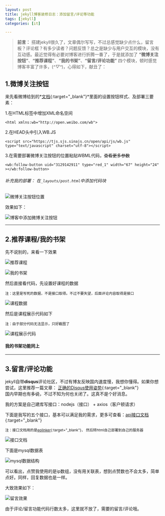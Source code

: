 ```yaml
---
layout: post
title: jekyll博客装修日志：添加留言/评论等功能
tags: [jekyll]
categories: [it]

---
```


> **前言：** 搭建jekyll很久了，文章偶尔写写，不过总感觉缺少点什么，留言板？评论框？有多少读者？问题反馈？总之是缺少与用户交互的模块，没有互动感。最近觉得有必要对博客进行折腾一番了，于是就添加了 **“微博关注按钮”**、**“推荐课程”**、**“我的书架”**、**“留言/评论功能”** 四个模块，顿时感觉博客丰富了许多，(*^▽^*)，心得如下，献丑了：

## 1.微博关注按钮

来先看微博给到的*[文档](https://open.weibo.com/widget/followbutton.php){:target="_blank"}*里面的设置按钮样式、及部署三要素：

1.在HTML标签中增加XML命名空间

```
<html xmlns:wb="http://open.weibo.com/wb">
```

2.在HEAD头中引入WB.JS

```
<script src="https://tjs.sjs.sinajs.cn/open/api/js/wb.js" type="text/javascript" charset="utf-8"></script>
```

3.在需要部署微博关注按钮的位置粘贴WBML代码，<del>查看更多参数</del>

```
<wb:follow-button uid="3129142911" type="red_1" width="67" height="24" ></wb:follow-button>
```

###### 补充我的部署： 在`_layouts/post.html`中添加代码块

![微博关注按钮位置](http://img.6h5.cn/xindot-blog/paste/20191215183506.png)

效果如下：

![博客中添加微博关注按钮](http://img.6h5.cn/xindot-blog/paste/20191215190800.png)

---

## 2.推荐课程/我的书架

先不说别的，来看一下效果

![推荐课程](http://img.6h5.cn/xindot-blog/paste/20191215202124.png)

![我的书架](http://img.6h5.cn/xindot-blog/paste/20191215202155.png)

然后直接看代码，先设置好课程的数据

<small>注：这里是写死的数据，不是接口取得。不过不要失望，后面评论内容取得是接口</small>

![课程数据](http://img.6h5.cn/xindot-blog/paste/20191215202327.png)

然后是课程展示代码如下

<small>注：由于部分代码无法显示，只好截图了</small>

![课程展示代码](http://img.6h5.cn/xindot-blog/paste/20191215202716.png)

#### 我的书架功能同上

---

## 3.留言/评论功能

jekyll自带**disqus**评论社区，不过有博友反映国内速度慢，我想你懂得。如果你想尝试，这里推荐一篇文章：
[正确的Disqus使用姿势](https://www.jianshu.com/p/7e4453421b8f){:target="_blank"}<br/>
国内早期也有~~多说~~，不过不知为何也关闭了。这真不是个好消息。<br>

我的方案是自己建库写接口：nodejs（接口） + axios（客户顿请求）

下面是我写的五个接口，基本可以满足我的需求，更多可查看：[api接口文档](https://www.nianran.net/static/apiDoc/sun_api_v2.html){:target="_blank"}

<small>注：接口文档用的是[eolinker](https://www.eolinker.com/){:target="_blank"}，
然后转html自己部署到自己的服务器</small>

![接口文档](http://img.6h5.cn/xindot-blog/paste/20191215204522.png)

下面是mysql数据表

![mysql数据结构](http://img.6h5.cn/xindot-blog/paste/20191215204924.png)

可以看出，点赞我使用的是ip数组，没有用关联表，想到点赞数也不会太多，简单点好。同样，回复数据也是一样。

大致效果如下：

![留言效果](http://img.6h5.cn/xindot-blog/paste/20191215205613.png)

由于评论/留言功能代码行数太多，这里就不放了，需要的留言/评论哦。